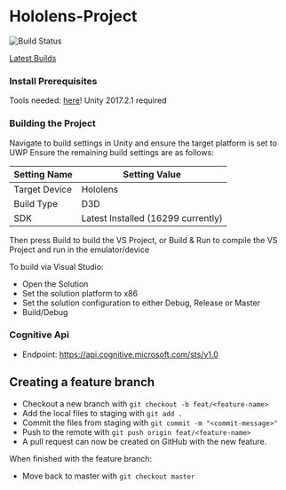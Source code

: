 # Hololens-Project
![Build Status](https://brianswhelan.visualstudio.com/_apis/public/build/definitions/52cd2f66-8403-4577-bb9c-342c8f4adf73/1/badge)

[Latest Builds](http://brianw.netsoc.ie/HoloListen-Builds/)
### Install Prerequisites
Tools needed: [here](https://developer.microsoft.com/en-us/windows/mixed-reality/install_the_tools)!
Unity 2017.2.1 required

### Building the Project
Navigate to build settings in Unity and ensure the target platform is set to UWP
Ensure the remaining build settings are as follows:

|Setting Name|Setting Value|
|---|---|
|Target Device|Hololens|
|Build Type|D3D|
|SDK| Latest Installed (16299 currently)|

Then press Build to build the VS Project, or Build & Run to compile the VS Project and run in the emulator/device

To build via Visual Studio:
* Open the Solution
* Set the solution platform to x86
* Set the solution configuration to either Debug, Release or Master
* Build/Debug

### Cognitive Api
* Endpoint: https://api.cognitive.microsoft.com/sts/v1.0

## Creating a feature branch
  * Checkout a new branch with `git checkout -b feat/<feature-name>`
  * Add the local files to staging with `git add .`
  * Commit the files from staging with `git commit -m "<commit-message>"`
  * Push to the remote with `git push origin feat/<feature-name>`
  * A pull request can now be created on GitHub with the new feature.

When finished with the feature branch:
  * Move back to master with `git checkout master`
